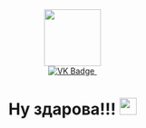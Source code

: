 <div id="Header" align="center">
  <img src="https://media.giphy.com/media/hpF9R9M1PHN5e5liSx/giphy.gif?cid=ecf05e476ib7dwcf60ew9t3kkuj0elx1opal7rhsu58sji7z&rid=giphy.gif&ct=g" width="100"/>
  </div>
 <div id="badges" align="center">
  <a href="https://vk.com/shkuuu">
  <img src="https://img.shields.io/badge/VK-blue?logo=VK&logoColor=white&style=for-the-badge" alt="VK Badge"/>
   </a>
  <img src="https://komarev.com/ghpvc/?username=DushesOG&style=flat-square&color=blue" alt=""/>
  <h1>
  Ну здарова!!!
  <img src="https://media.giphy.com/media/hvRJCLFzcasrR4ia7z/giphy.gif" width="30px"/>
</h1>
  </div>
  
